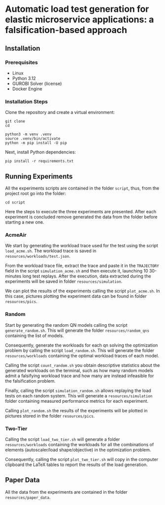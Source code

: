 # Automatic load test generation for elastic microservice applications: a falsification-based approach

## Installation

### Prerequisites

- Linux
- Python 3.12
- GUROBI Solver (license)
- Docker Engine

### Installation Steps

Clone the repository and create a virtual environment:

```
git clone 
cd 

python3 -m venv .venv
source .venv/bin/activate
python -m pip install -U pip
```

Next, install Python dependencies:
```
pip install -r requirements.txt
```

## Running Experiments

All the experiments scripts are contained in the folder `script`, thus, from the project root go into the folder:

```
cd script
```

Here the steps to execute the three experiments are presented. After each experiment is concluded remove generated the data from the folder before starting a new one.

### AcmeAir

We start by generating the workload trace used for the test using the script `load_acme.sh`. The workload trace is saved in `resources/workloads/test.json`.

From the workload trace file, extract the trace and paste it in the `TRAJECTORY` field in the script `simulation_acme.sh` and then execute it, launching 10 30-minutes long test replays. After the execution, data extracted during the experiments will be saved in folder `resources/simulation`.

We can plot the results of the experiments calling the script `plot_acme.sh`. In this case, pictures plotting the experiment data can be found in folder `resources/pics`.

### Random

Start by generating the random QN models calling the script `generate_random.sh`. This will generate the folder `resources/random_qns` containing the list of models.

Consequently, generate the workloads for each qn solving the optimization problem by calling the script `load_random.sh`. This will generate the folder `resources/workloads` containing the optimal workload traces of each model.

Calling the script `count_random.sh` you obtain descriptive statistics about the generated workloads on the terminal, such as how many random models admit a falsifying workload trace and how many are instead infeasible for the falsification problem.

Finally, calling the script `simulation_random.sh` allows replaying the load tests on each random system. This will generate a `resources/simulation` folder containing measured performance metrics for each experiment.

Calling `plot_random.sh` the results of the experiments will be plotted in pictures stored in the folder `resources/pics`.

### Two-Tier

Calling the script `load_two_tier.sh` will generate a folder `resources/workloads` containing the workloads for all the combinations of elements (autoscaler/load shape/objective) in the optimization problem.

Consequently, calling the script `plot_two_tier.sh` will copy in the computer clipboard the LaTeX tables to report the results of the load generation.

## Paper Data

All the data from the experiments are contained in the folder `resources/paper_data`.